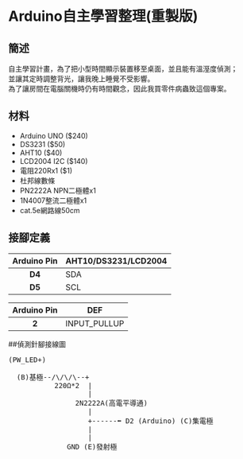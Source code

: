 # Arduino自主學習整理(重製版)

## 簡述

自主學習計畫，為了把小型時間顯示裝置移至桌面，並且能有溫溼度偵測；<br>
並讓其定時調整背光，讓我晚上睡覺不受影響。<br>
為了讓房間在電腦關機時仍有時間觀念，因此我買零件病蟲致這個專案。

## 材料
- Arduino UNO ($240)
- DS3231 ($50)
- AHT10 ($40)
- LCD2004 I2C ($140)
- 電阻220Rx1 ($1)
- 杜邦線數條
- PN2222A NPN二極體x1
- 1N4007整流二極體x1
- cat.5e網路線50cm

## 接腳定義
| Arduino Pin | AHT10/DS3231/LCD2004 |
| :--: | -- |
| **D4** | SDA |
| **D5** | SCL |

| Arduino Pin | DEF |
| :--: | -- |
| **2** | INPUT_PULLUP |

##偵測針腳接線圖
<pre>
(PW_LED+)<br>
  (B)基極--/\/\/\--+
           220Ω*2  |
                   |
                2N2222A(高電平導通)
                   |
                   +------⬅ D2 (Arduino) (C)集電極
                   |
                   |
              GND (E)發射極<br>
</pre>
